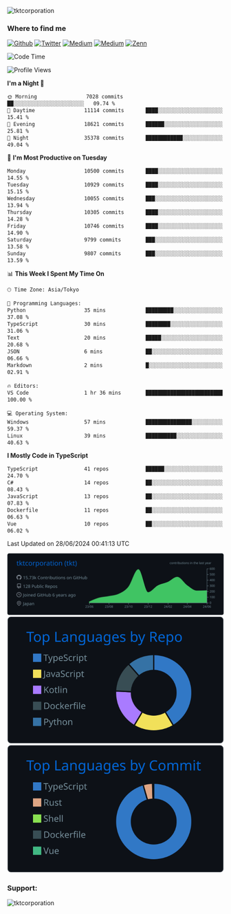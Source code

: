 <p align="left"> <img src="https://komarev.com/ghpvc/?username=tktcorporation&label=Profile%20views&color=0e75b6&style=flat" alt="tktcorporation" /> </p>

<h3>Where to find me</h3>
<p>
<a href="https://github.com/tktcorporation" target="_blank"><img alt="Github" src="https://img.shields.io/badge/GitHub-%2312100E.svg?&style=for-the-badge&logo=Github&logoColor=white" /></a>
<a href="https://twitter.com/tktcorporation" target="_blank"><img alt="Twitter" src="https://img.shields.io/badge/twitter-%231DA1F2.svg?&style=for-the-badge&logo=twitter&logoColor=white" /></a>
<a href="https://www.linkedin.com/in/tktcorporation" target="_blank"><img alt="Medium" src="https://img.shields.io/badge/linkdin-0a66c2.svg?&style=for-the-badge&logo=linkedin&logoColor=white" /></a>
<a href="https://qiita.com/tktcorporation" target="_blank"><img alt="Medium" src="https://img.shields.io/badge/qiita-55C500.svg?&style=for-the-badge&logo=qiita&logoColor=white" /></a>
<a href="https://zenn.dev/tktcorporation" target="_blank"><img alt="Zenn" src="https://img.shields.io/badge/Zenn-3EA8FF.svg?&style=for-the-badge&logo=Zenn&logoColor=white" /></a>
</p>
  
<!--START_SECTION:waka-->
![Code Time](http://img.shields.io/badge/Code%20Time-1%2C585%20hrs%2041%20mins-blue)

![Profile Views](http://img.shields.io/badge/Profile%20Views-0-blue)

**I'm a Night 🦉** 

```text
🌞 Morning                7028 commits        ██░░░░░░░░░░░░░░░░░░░░░░░   09.74 % 
🌆 Daytime                11114 commits       ████░░░░░░░░░░░░░░░░░░░░░   15.41 % 
🌃 Evening                18621 commits       ██████░░░░░░░░░░░░░░░░░░░   25.81 % 
🌙 Night                  35378 commits       ████████████░░░░░░░░░░░░░   49.04 % 
```
📅 **I'm Most Productive on Tuesday** 

```text
Monday                   10500 commits       ████░░░░░░░░░░░░░░░░░░░░░   14.55 % 
Tuesday                  10929 commits       ████░░░░░░░░░░░░░░░░░░░░░   15.15 % 
Wednesday                10055 commits       ███░░░░░░░░░░░░░░░░░░░░░░   13.94 % 
Thursday                 10305 commits       ████░░░░░░░░░░░░░░░░░░░░░   14.28 % 
Friday                   10746 commits       ████░░░░░░░░░░░░░░░░░░░░░   14.90 % 
Saturday                 9799 commits        ███░░░░░░░░░░░░░░░░░░░░░░   13.58 % 
Sunday                   9807 commits        ███░░░░░░░░░░░░░░░░░░░░░░   13.59 % 
```


📊 **This Week I Spent My Time On** 

```text
🕑︎ Time Zone: Asia/Tokyo

💬 Programming Languages: 
Python                   35 mins             █████████░░░░░░░░░░░░░░░░   37.08 % 
TypeScript               30 mins             ████████░░░░░░░░░░░░░░░░░   31.06 % 
Text                     20 mins             █████░░░░░░░░░░░░░░░░░░░░   20.68 % 
JSON                     6 mins              ██░░░░░░░░░░░░░░░░░░░░░░░   06.66 % 
Markdown                 2 mins              █░░░░░░░░░░░░░░░░░░░░░░░░   02.91 % 

🔥 Editors: 
VS Code                  1 hr 36 mins        █████████████████████████   100.00 % 

💻 Operating System: 
Windows                  57 mins             ███████████████░░░░░░░░░░   59.37 % 
Linux                    39 mins             ██████████░░░░░░░░░░░░░░░   40.63 % 
```

**I Mostly Code in TypeScript** 

```text
TypeScript               41 repos            ██████░░░░░░░░░░░░░░░░░░░   24.70 % 
C#                       14 repos            ██░░░░░░░░░░░░░░░░░░░░░░░   08.43 % 
JavaScript               13 repos            ██░░░░░░░░░░░░░░░░░░░░░░░   07.83 % 
Dockerfile               11 repos            ██░░░░░░░░░░░░░░░░░░░░░░░   06.63 % 
Vue                      10 repos            ██░░░░░░░░░░░░░░░░░░░░░░░   06.02 % 
```




 Last Updated on 28/06/2024 00:41:13 UTC
<!--END_SECTION:waka-->

[![](https://raw.githubusercontent.com/tktcorporation/tktcorporation/master/profile-summary-card-output/github_dark/0-profile-details.svg)](https://github.com/vn7n24fzkq/github-profile-summary-cards)
[![](https://raw.githubusercontent.com/tktcorporation/tktcorporation/master/profile-summary-card-output/github_dark/1-repos-per-language.svg)](https://github.com/vn7n24fzkq/github-profile-summary-cards) [![](https://raw.githubusercontent.com/tktcorporation/tktcorporation/master/profile-summary-card-output/github_dark/2-most-commit-language.svg)](https://github.com/vn7n24fzkq/github-profile-summary-cards)

<h3 align="left">Support:</h3>
<p><a href="https://www.buymeacoffee.com/tktcorporation"> <img align="left" src="https://cdn.buymeacoffee.com/buttons/v2/default-yellow.png" height="50" width="210" alt="tktcorporation" /></a></p><br><br>
